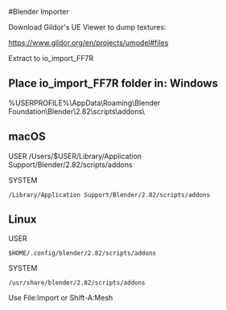 #Blender Importer

Download Gildor's UE Viewer to dump textures:

https://www.gildor.org/en/projects/umodel#files

Extract to io_import_FF7R


Place io_import_FF7R folder in:
Windows
--------
%USERPROFILE%\AppData\Roaming\Blender Foundation\Blender\2.82\scripts\addons\




macOS
--------
USER
    /Users/$USER/Library/Application Support/Blender/2.82/scripts/addons
    
SYSTEM

    /Library/Application Support/Blender/2.82/scripts/addons




Linux
--------
USER

    $HOME/.config/blender/2.82/scripts/addons

SYSTEM

    /usr/share/blender/2.82/scripts/addons




Use File:Import or Shift-A:Mesh
